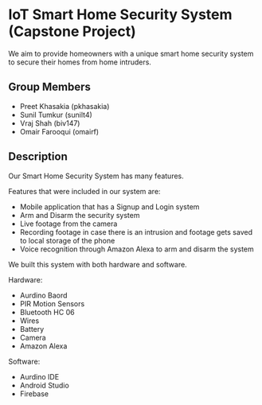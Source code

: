 # IoT Smart Home Security System (Capstone Project)

We aim to provide homeowners with a unique smart home security system to secure their homes from home intruders.

## Group Members

- Preet Khasakia (pkhasakia)
- Sunil Tumkur (sunilt4)
- Vraj Shah (biv147)
- Omair Farooqui (omairf)

## Description

Our Smart Home Security System has many features. <br>

Features that were included in our system are:

- Mobile application that has a Signup and Login system
- Arm and Disarm the security system
- Live footage from the camera
- Recording footage in case there is an intrusion and footage gets saved to local storage of the phone
- Voice recognition through Amazon Alexa to arm and disarm the system

We built this system with both hardware and software.

Hardware:
- Aurdino Baord
- PIR Motion Sensors
- Bluetooth HC 06
- Wires
- Battery
- Camera
- Amazon Alexa

Software:
- Aurdino IDE
- Android Studio
- Firebase
